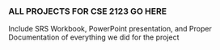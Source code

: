 ### ALL PROJECTS FOR CSE 2123 GO HERE

Include SRS Workbook, PowerPoint presentation, and Proper Documentation of everything we did for the project
